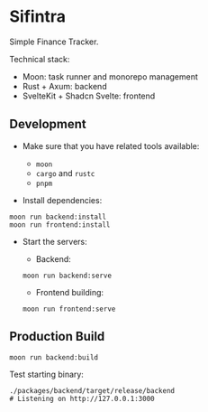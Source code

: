 # Sifintra

Simple Finance Tracker.

Technical stack:

- Moon: task runner and monorepo management
- Rust + Axum: backend
- SvelteKit + Shadcn Svelte: frontend

## Development

- Make sure that you have related tools available:

  - `moon`
  - `cargo` and `rustc`
  - `pnpm`

- Install dependencies:

```shell
moon run backend:install
moon run frontend:install
```

- Start the servers:
  - Backend:

  ```shell
  moon run backend:serve
  ```

  - Frontend building:

  ```shell
  moon run frontend:serve
  ```

## Production Build

```shell
moon run backend:build
```

Test starting binary:

```shell
./packages/backend/target/release/backend
# Listening on http://127.0.0.1:3000
```
